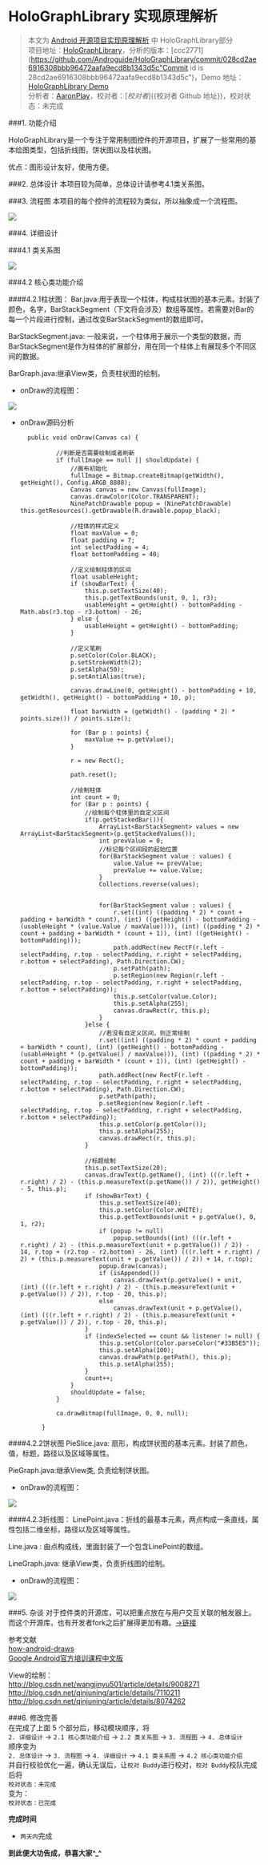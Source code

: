 HoloGraphLibrary 实现原理解析
====================================
> 本文为 [Android 开源项目实现原理解析](https://github.com/android-cn/android-open-project-analysis) 中 HoloGraphLibrary部分  
> 项目地址：[HoloGraphLibrary](https://github.com/Androguide/HoloGraphLibrary)，分析的版本：[ccc2771](https://github.com/Androguide/HoloGraphLibrary/commit/028cd2ae6916308bbb96472aafa9ecd8b1343d5c"Commit id is 28cd2ae6916308bbb96472aafa9ecd8b1343d5c")，Demo 地址：[HoloGraphLibrary Demo](https://github.com/android-cn/android-open-project-demo/tree/master/holo-graph-library-demo)    
> 分析者：[AaronPlay](https://github.com/AaronPlay)，校对者：[${校对者}](${校对者 Github 地址})，校对状态：未完成   


###1. 功能介绍  
 
HoloGraphLibrary是一个专注于常用制图控件的开源项目，扩展了一些常用的基本绘图类型，包括折线图，饼状图以及柱状图。

优点：图形设计友好，使用方便。

###2. 总体设计
本项目较为简单，总体设计请参考4.1类关系图。 

###3. 流程图
本项目的每个控件的流程较为类似，所以抽象成一个流程图。

![](image/holographflow.png)

###4. 详细设计

###4.1 类关系图
 
![](image/uml.png)


###4.2 核心类功能介绍
 
####4.2.1柱状图：
Bar.java:用于表现一个柱体，构成柱状图的基本元素。封装了颜色，名字，BarStackSegment（下文将会涉及）数组等属性。若需要对Bar的每一个片段进行控制，通过改变BarStackSegment的数组即可。

BarStackSegment.java:  一般来说，一个柱体用于展示一个类型的数据，而BarStackSegment是作为柱体的扩展部分，用在同一个柱体上有展现多个不同区间的数据。

BarGraph.java:继承View类，负责柱状图的绘制。

- onDraw的流程图：

![](image/bargraphflow.png)

- onDraw源码分析
    
        public void onDraw(Canvas ca) {
        
                //判断是否需要绘制或者刷新
                if (fullImage == null || shouldUpdate) {
                    //画布初始化
                    fullImage = Bitmap.createBitmap(getWidth(), getHeight(), Config.ARGB_8888);
                    Canvas canvas = new Canvas(fullImage);
                    canvas.drawColor(Color.TRANSPARENT);
                    NinePatchDrawable popup = (NinePatchDrawable) this.getResources().getDrawable(R.drawable.popup_black);
        
                    //柱体的样式定义
                    float maxValue = 0;
                    float padding = 7;
                    int selectPadding = 4;
                    float bottomPadding = 40;
        
                    //定义绘制柱体的区间
                    float usableHeight;
                    if (showBarText) {
                        this.p.setTextSize(40);
                        this.p.getTextBounds(unit, 0, 1, r3);
                        usableHeight = getHeight() - bottomPadding - Math.abs(r3.top - r3.bottom) - 26;
                    } else {
                        usableHeight = getHeight() - bottomPadding;
                    }
        
                    //定义笔刷
                    p.setColor(Color.BLACK);
                    p.setStrokeWidth(2);
                    p.setAlpha(50);
                    p.setAntiAlias(true);
        
                    canvas.drawLine(0, getHeight() - bottomPadding + 10, getWidth(), getHeight() - bottomPadding + 10, p);
        
                    float barWidth = (getWidth() - (padding * 2) * points.size()) / points.size();
        
                    for (Bar p : points) {
                        maxValue += p.getValue();
                    }
        
                    r = new Rect();
        
                    path.reset();
        
                    //绘制柱体
                    int count = 0;
                    for (Bar p : points) {
                        //绘制每个柱体里的自定义区间
                        if(p.getStackedBar()){
                            ArrayList<BarStackSegment> values = new ArrayList<BarStackSegment>(p.getStackedValues());
                            int prevValue = 0;
                            //标记每个区间段的起始位置
                            for(BarStackSegment value : values) {
                                value.Value += prevValue;
                                prevValue += value.Value;
                            }
                            Collections.reverse(values);
        
        
                            for(BarStackSegment value : values) {
                                r.set((int) ((padding * 2) * count + padding + barWidth * count), (int) ((getHeight() - bottomPadding - (usableHeight * (value.Value / maxValue)))), (int) ((padding * 2) * count + padding + barWidth * (count + 1)), (int) ((getHeight() - bottomPadding)));
                                path.addRect(new RectF(r.left - selectPadding, r.top - selectPadding, r.right + selectPadding, r.bottom + selectPadding), Path.Direction.CW);
                                p.setPath(path);
                                p.setRegion(new Region(r.left - selectPadding, r.top - selectPadding, r.right + selectPadding, r.bottom + selectPadding));
                                this.p.setColor(value.Color);
                                this.p.setAlpha(255);
                                canvas.drawRect(r, this.p);
                            }
                        }else {
                            //若没有自定义区间，则正常绘制
                            r.set((int) ((padding * 2) * count + padding + barWidth * count), (int) (getHeight() - bottomPadding - (usableHeight * (p.getValue() / maxValue))), (int) ((padding * 2) * count + padding + barWidth * (count + 1)), (int) (getHeight() - bottomPadding));
                            path.addRect(new RectF(r.left - selectPadding, r.top - selectPadding, r.right + selectPadding, r.bottom + selectPadding), Path.Direction.CW);
                            p.setPath(path);
                            p.setRegion(new Region(r.left - selectPadding, r.top - selectPadding, r.right + selectPadding, r.bottom + selectPadding));
                            this.p.setColor(p.getColor());
                            this.p.setAlpha(255);
                            canvas.drawRect(r, this.p);
                        }
        
                        //标题绘制
                        this.p.setTextSize(20);
                        canvas.drawText(p.getName(), (int) (((r.left + r.right) / 2) - (this.p.measureText(p.getName()) / 2)), getHeight() - 5, this.p);
                        if (showBarText) {
                            this.p.setTextSize(40);
                            this.p.setColor(Color.WHITE);
                            this.p.getTextBounds(unit + p.getValue(), 0, 1, r2);
                            if (popup != null)
                                popup.setBounds((int) (((r.left + r.right) / 2) - (this.p.measureText(unit + p.getValue()) / 2)) - 14, r.top + (r2.top - r2.bottom) - 26, (int) (((r.left + r.right) / 2) + (this.p.measureText(unit + p.getValue()) / 2)) + 14, r.top);
                            popup.draw(canvas);
                            if (isAppended())
                                canvas.drawText(p.getValue() + unit, (int) (((r.left + r.right) / 2) - (this.p.measureText(unit + p.getValue()) / 2)), r.top - 20, this.p);
                            else
                                canvas.drawText(unit + p.getValue(), (int) (((r.left + r.right) / 2) - (this.p.measureText(unit + p.getValue()) / 2)), r.top - 20, this.p);
                        }
                        if (indexSelected == count && listener != null) {
                            this.p.setColor(Color.parseColor("#33B5E5"));
                            this.p.setAlpha(100);
                            canvas.drawPath(p.getPath(), this.p);
                            this.p.setAlpha(255);
                        }
                        count++;
                    }
                    shouldUpdate = false;
                }
        
                ca.drawBitmap(fullImage, 0, 0, null);
        
            }    

####4.2.2饼状图
PieSlice.java: 扇形，构成饼状图的基本元素。封装了颜色，值，标题，路径以及区域等属性。

PieGraph.java:继承View类, 负责绘制饼状图。

- onDraw的流程图：

![](image/piegraphflow.png)

####4.2.3折线图：
LinePoint.java：折线的最基本元素，两点构成一条直线，属性包括二维坐标，路径以及区域等属性。

Line.java : 由点构成线，里面封装了一个包含LinePoint的数组。

LineGraph.java: 继承View类，负责折线图的绘制。

- onDraw的流程图：

![](image/linegraphflow.png)



###5. 杂谈
对于控件类的开源库，可以把重点放在与用户交互关联的触发器上。而这个开源库，也有开发者fork之后扩展得更加有趣。[->链接](https://bitbucket.org/danielnadeau/holographlibrary)


参考文献  
[how-android-draws](http://developer.android.com/guide/topics/ui/how-android-draws.html)  
[Google Android官方培训课程中文版](https://github.com/kesenhoo/android-training-course-in-chinese)  

View的绘制：  
http://blog.csdn.net/wangjinyu501/article/details/9008271  
http://blog.csdn.net/qinjuning/article/details/7110211  
http://blog.csdn.net/qinjuning/article/details/8074262

###6. 修改完善  
在完成了上面 5 个部分后，移动模块顺序，将  
`2. 详细设计` -> `2.1 核心类功能介绍` -> `2.2 类关系图` -> `3. 流程图` -> `4. 总体设计`  
顺序变为  
`2. 总体设计` -> `3. 流程图` -> `4. 详细设计` -> `4.1 类关系图` -> `4.2 核心类功能介绍`  
并自行校验优化一遍，确认无误后，让`校对 Buddy`进行校对，`校对 Buddy`校队完成后将  
`校对状态：未完成`  
变为：  
`校对状态：已完成`  

**完成时间**  
- `两天内`完成  

**到此便大功告成，恭喜大家^_^**  
